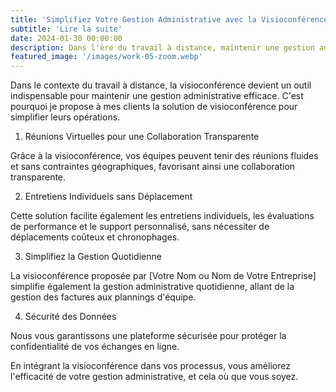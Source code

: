```yaml
---
title: 'Simplifiez Votre Gestion Administrative avec la Visioconférence'
subtitle: 'Lire la suite'
date: 2024-01-30 00:00:00
description: Dans l'ère du travail à distance, maintenir une gestion administrative efficace est crucial pour le succès de toute entreprise. La visioconférence offre une solution pratique et efficace pour gérer les tâches administratives à distance, facilitant ainsi le fonctionnement fluide de votre entreprise.
featured_image: '/images/work-05-zoom.webp'
---
```



Dans le contexte du travail à distance, la visioconférence devient un outil indispensable pour maintenir une gestion administrative efficace. C'est pourquoi je propose à mes clients la solution de visioconférence pour simplifier leurs opérations.


1. Réunions Virtuelles pour une Collaboration Transparente

Grâce à la visioconférence, vos équipes peuvent tenir des réunions fluides et sans contraintes géographiques, favorisant ainsi une collaboration transparente.


2. Entretiens Individuels sans Déplacement

Cette solution facilite également les entretiens individuels, les évaluations de performance et le support personnalisé, sans nécessiter de déplacements coûteux et chronophages.


3. Simplifiez la Gestion Quotidienne

La visioconférence proposée par [Votre Nom ou Nom de Votre Entreprise] simplifie également la gestion administrative quotidienne, allant de la gestion des factures aux plannings d'équipe.


4. Sécurité des Données

Nous vous garantissons une plateforme sécurisée pour protéger la confidentialité de vos échanges en ligne.

En intégrant la visioconférence dans vos processus, vous améliorez l'efficacité de votre gestion administrative, et cela où que vous soyez.

